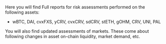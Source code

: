 Here you will find Full reports for risk assessments performed on the following assets:
- wBTC, DAI, cvxFXS, yCRV, cvxCRV, sdCRV, stETH, gOHM, CRV, UNI, PAL

You will also find updated assessments of markets. These come about following changes in asset on-chain liquidity, market demand, etc.
